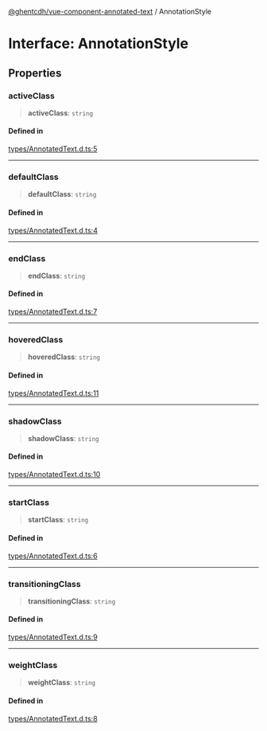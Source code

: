 [@ghentcdh/vue-component-annotated-text](../globals.md) / AnnotationStyle

# Interface: AnnotationStyle

## Properties

### activeClass

> **activeClass**: `string`

#### Defined in

[types/AnnotatedText.d.ts:5](https://github.com/GhentCDH/vue_component_annotated_text/blob/dbc83b2337042fef45821e5ad97cfdb941fff476/src/types/AnnotatedText.d.ts#L5)

***

### defaultClass

> **defaultClass**: `string`

#### Defined in

[types/AnnotatedText.d.ts:4](https://github.com/GhentCDH/vue_component_annotated_text/blob/dbc83b2337042fef45821e5ad97cfdb941fff476/src/types/AnnotatedText.d.ts#L4)

***

### endClass

> **endClass**: `string`

#### Defined in

[types/AnnotatedText.d.ts:7](https://github.com/GhentCDH/vue_component_annotated_text/blob/dbc83b2337042fef45821e5ad97cfdb941fff476/src/types/AnnotatedText.d.ts#L7)

***

### hoveredClass

> **hoveredClass**: `string`

#### Defined in

[types/AnnotatedText.d.ts:11](https://github.com/GhentCDH/vue_component_annotated_text/blob/dbc83b2337042fef45821e5ad97cfdb941fff476/src/types/AnnotatedText.d.ts#L11)

***

### shadowClass

> **shadowClass**: `string`

#### Defined in

[types/AnnotatedText.d.ts:10](https://github.com/GhentCDH/vue_component_annotated_text/blob/dbc83b2337042fef45821e5ad97cfdb941fff476/src/types/AnnotatedText.d.ts#L10)

***

### startClass

> **startClass**: `string`

#### Defined in

[types/AnnotatedText.d.ts:6](https://github.com/GhentCDH/vue_component_annotated_text/blob/dbc83b2337042fef45821e5ad97cfdb941fff476/src/types/AnnotatedText.d.ts#L6)

***

### transitioningClass

> **transitioningClass**: `string`

#### Defined in

[types/AnnotatedText.d.ts:9](https://github.com/GhentCDH/vue_component_annotated_text/blob/dbc83b2337042fef45821e5ad97cfdb941fff476/src/types/AnnotatedText.d.ts#L9)

***

### weightClass

> **weightClass**: `string`

#### Defined in

[types/AnnotatedText.d.ts:8](https://github.com/GhentCDH/vue_component_annotated_text/blob/dbc83b2337042fef45821e5ad97cfdb941fff476/src/types/AnnotatedText.d.ts#L8)

